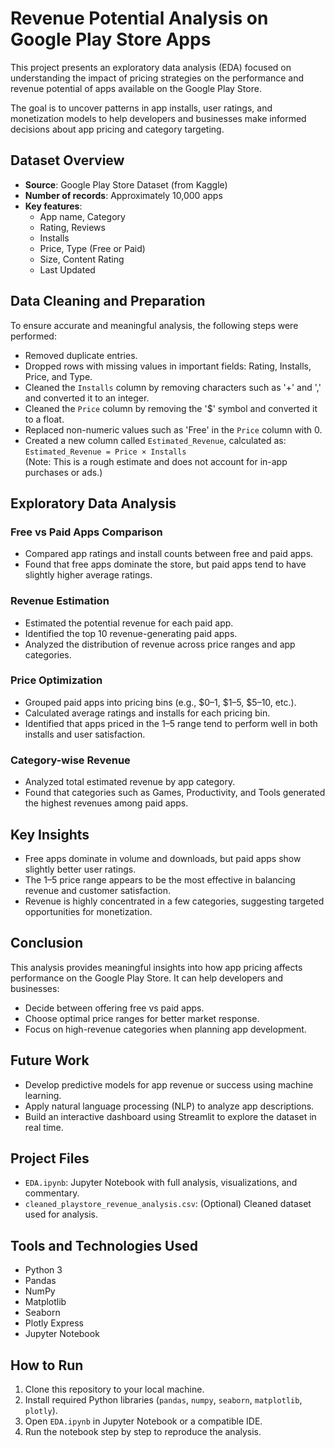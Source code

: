 # Revenue Potential Analysis on Google Play Store Apps

This project presents an exploratory data analysis (EDA) focused on understanding the impact of pricing strategies on the performance and revenue potential of apps available on the Google Play Store.

The goal is to uncover patterns in app installs, user ratings, and monetization models to help developers and businesses make informed decisions about app pricing and category targeting.

## Dataset Overview

- **Source**: Google Play Store Dataset (from Kaggle)
- **Number of records**: Approximately 10,000 apps
- **Key features**:
  - App name, Category
  - Rating, Reviews
  - Installs
  - Price, Type (Free or Paid)
  - Size, Content Rating
  - Last Updated

## Data Cleaning and Preparation

To ensure accurate and meaningful analysis, the following steps were performed:

- Removed duplicate entries.
- Dropped rows with missing values in important fields: Rating, Installs, Price, and Type.
- Cleaned the `Installs` column by removing characters such as '+' and ',' and converted it to an integer.
- Cleaned the `Price` column by removing the '$' symbol and converted it to a float.
- Replaced non-numeric values such as 'Free' in the `Price` column with 0.
- Created a new column called `Estimated_Revenue`, calculated as:  
  `Estimated_Revenue = Price × Installs`  
  (Note: This is a rough estimate and does not account for in-app purchases or ads.)

## Exploratory Data Analysis

### Free vs Paid Apps Comparison

- Compared app ratings and install counts between free and paid apps.
- Found that free apps dominate the store, but paid apps tend to have slightly higher average ratings.

### Revenue Estimation

- Estimated the potential revenue for each paid app.
- Identified the top 10 revenue-generating paid apps.
- Analyzed the distribution of revenue across price ranges and app categories.

### Price Optimization

- Grouped paid apps into pricing bins (e.g., $0–1, $1–5, $5–10, etc.).
- Calculated average ratings and installs for each pricing bin.
- Identified that apps priced in the $1–$5 range tend to perform well in both installs and user satisfaction.

### Category-wise Revenue

- Analyzed total estimated revenue by app category.
- Found that categories such as Games, Productivity, and Tools generated the highest revenues among paid apps.

## Key Insights

- Free apps dominate in volume and downloads, but paid apps show slightly better user ratings.
- The $1–$5 price range appears to be the most effective in balancing revenue and customer satisfaction.
- Revenue is highly concentrated in a few categories, suggesting targeted opportunities for monetization.

## Conclusion

This analysis provides meaningful insights into how app pricing affects performance on the Google Play Store. It can help developers and businesses:

- Decide between offering free vs paid apps.
- Choose optimal price ranges for better market response.
- Focus on high-revenue categories when planning app development.

## Future Work

- Develop predictive models for app revenue or success using machine learning.
- Apply natural language processing (NLP) to analyze app descriptions.
- Build an interactive dashboard using Streamlit to explore the dataset in real time.

## Project Files

- `EDA.ipynb`: Jupyter Notebook with full analysis, visualizations, and commentary.
- `cleaned_playstore_revenue_analysis.csv`: (Optional) Cleaned dataset used for analysis.

## Tools and Technologies Used

- Python 3
- Pandas
- NumPy
- Matplotlib
- Seaborn
- Plotly Express
- Jupyter Notebook

## How to Run

1. Clone this repository to your local machine.
2. Install required Python libraries (`pandas`, `numpy`, `seaborn`, `matplotlib`, `plotly`).
3. Open `EDA.ipynb` in Jupyter Notebook or a compatible IDE.
4. Run the notebook step by step to reproduce the analysis.
